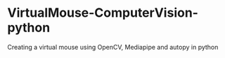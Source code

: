 # VirtualMouse-ComputerVision-python
Creating a virtual mouse using OpenCV, Mediapipe and autopy in python
